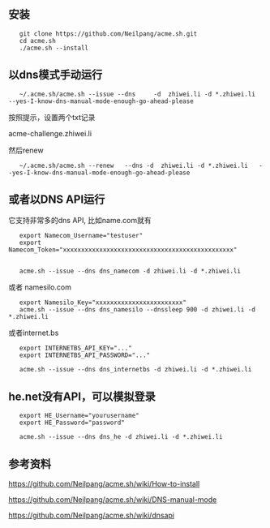 <!--
author: lizhiwei
head: 
date: 2019-11-12
title: 用acme.sh来获取Let's Encrypt免费SSL证书
tags: IPv6
images: 
category: network
status: publish
summary: 我认为是最简单方便同时又最完善的
-->


## 安装

       git clone https://github.com/Neilpang/acme.sh.git
       cd acme.sh
       ./acme.sh --install
  
## 以dns模式手动运行

       ~/.acme.sh/acme.sh --issue --dns     -d  zhiwei.li -d *.zhiwei.li  --yes-I-know-dns-manual-mode-enough-go-ahead-please  

按照提示，设置两个txt记录

acme-challenge.zhiwei.li

然后renew

       ~/.acme.sh/acme.sh --renew   --dns -d  zhiwei.li -d *.zhiwei.li   --yes-I-know-dns-manual-mode-enough-go-ahead-please  
       



##  或者以DNS API运行

它支持非常多的dns API, 比如name.com就有


       export Namecom_Username="testuser"
       export Namecom_Token="xxxxxxxxxxxxxxxxxxxxxxxxxxxxxxxxxxxxxxxxxxxxxxx"
       
       
       acme.sh --issue --dns dns_namecom -d zhiwei.li -d *.zhiwei.li

或者 namesilo.com 

       export Namesilo_Key="xxxxxxxxxxxxxxxxxxxxxxxx"
       acme.sh --issue --dns dns_namesilo --dnssleep 900 -d zhiwei.li -d *.zhiwei.li

或者internet.bs

       export INTERNETBS_API_KEY="..."
       export INTERNETBS_API_PASSWORD="..."

       acme.sh --issue --dns dns_internetbs -d zhiwei.li -d *.zhiwei.li



## he.net没有API，可以模拟登录

       export HE_Username="yourusername"
       export HE_Password="password"
       
       acme.sh --issue --dns dns_he -d zhiwei.li -d *.zhiwei.li
       



## 参考资料


https://github.com/Neilpang/acme.sh/wiki/How-to-install

https://github.com/Neilpang/acme.sh/wiki/DNS-manual-mode

https://github.com/Neilpang/acme.sh/wiki/dnsapi
        




    

